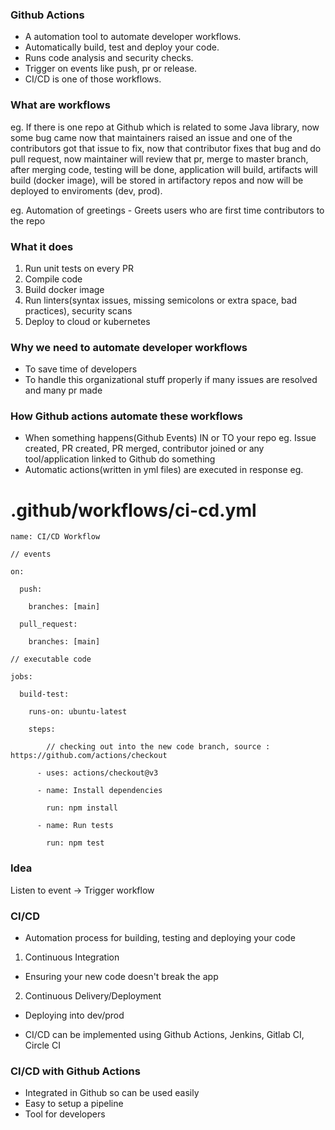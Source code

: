 ### Github Actions
- A automation tool to automate developer workflows.
- Automatically build, test and deploy your code.
- Runs code analysis and security checks.
- Trigger on events like push, pr or release.
- CI/CD is one of those workflows.

### What are workflows 

eg.
If there is one repo at Github which is related to some Java library, 
now some bug came now that maintainers raised an issue
and one of the contributors got that issue to fix,
now that contributor fixes that bug and do pull request, now
maintainer will review that pr, merge to master branch,
after merging code, testing will be done, application will build,
artifacts will build (docker image), will be stored in artifactory repos 
and now will be deployed to enviroments (dev, prod).

eg.
Automation of greetings - Greets users who are first time contributors to the repo

### What it does
1. Run unit tests on every PR
2. Compile code
3. Build docker image
4. Run linters(syntax issues, missing semicolons or extra space, bad practices), security scans
5. Deploy to cloud or kubernetes

### Why we need to automate developer workflows 
- To save time of developers
- To handle this organizational stuff properly if many issues are resolved and many pr made

### How Github actions automate these workflows
- When something happens(Github Events) IN or TO your repo
eg. Issue created, PR created, PR merged, contributor joined or any tool/application linked to Github do something
- Automatic actions(written in yml files) are executed in response
eg.

# .github/workflows/ci-cd.yml

```
name: CI/CD Workflow

// events

on: 

  push:

    branches: [main]

  pull_request:

    branches: [main]

// executable code

jobs:

  build-test:

    runs-on: ubuntu-latest

    steps:

        // checking out into the new code branch, source : https://github.com/actions/checkout

      - uses: actions/checkout@v3  

      - name: Install dependencies

        run: npm install

      - name: Run tests

        run: npm test
```

### Idea
Listen to event -> Trigger workflow

### CI/CD
- Automation process for building, testing and deploying your code
1. Continuous Integration
- Ensuring your new code doesn't break the app

2. Continuous Delivery/Deployment
- Deploying into dev/prod

- CI/CD can be implemented using Github Actions, Jenkins, Gitlab CI, Circle CI

### CI/CD with Github Actions
- Integrated in Github so can be used easily
- Easy to setup a pipeline
- Tool for developers



